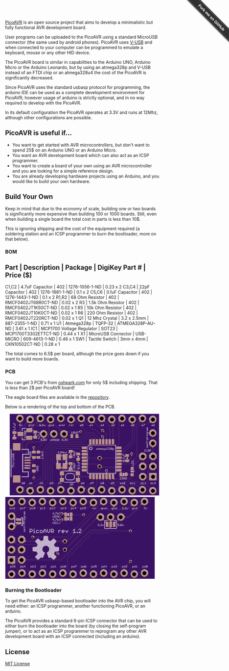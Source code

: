 [PicoAVR](http://acornejo.github.io/picoAVR) is an open source project
that aims to develop a minimalistic but fully functional AVR development
board.

User programs can be uploaded to the PicoAVR using a standard MicroUSB
connector (the same used by android phones). PicoAVR uses
[V-USB](http://www.obdev.at/products/vusb/index.html) and when connected
to your computer can be programmed to
emulate a keyboard, mouse or any other HID device.

The PicoAVR board is similar in capabilities to the Arduino UNO, Arduino
Micro or the Arduino Leonardo, but by using an atmega328p and V-USB
instead of an FTDI chip or an atmega328u4 the cost of the PicoAVR is
significantly decreased.

Since PicoAVR uses the standard usbasp protocol for programming, the
arduino IDE can be used as a complete development environment for
PicoAVR; however usage of arduino is strictly optional, and in no way
required to develop with the PicoAVR.

In its default configuration the PicoAVR operates at 3.3V and runs at
12Mhz, although other configurations are possible.


## PicoAVR is useful if...

* You want to get started with AVR microcontrollers, but don't want to
spend 25$ on an Arduino UNO or an Arduino Micro.
* You want an AVR development board which can also act as an ICSP
programmer.
* You want to create a board of your own using an AVR microcontroller
and you are looking for a simple reference design.
* You are already developing hardware projects using an Arduino, and you
would like to build your own hardware.

## Build Your Own

Keep in mind that due to the economy of scale, building one or two
boards is significantly more expensive than building 100 or 1000 boards.
Still, even when building a single board the total cost in parts is less
than 10$.

This is ignoring shipping and the cost of the equipment required
(a soldering station and an ICSP programmer to burn the
 bootloader, more on that below).

### BOM

Part | Description | Package | DigiKey Part # | Price ($)
-----------------------------------------------------
C1,C2 | 4.7uF Capacitor           | 402          | 1276-1056-1-ND | 0.23 x 2
C3,C4 | 22pF  Capacitor           | 402          | 1276-1681-1-ND | 0.1 x 2
C5,C6 | 0.1uF Capacitor           | 402          | 1276-1443-1-ND | 0.1 x 2
R1,R2 | 68 Ohm Resistor           | 402          | RMCF0402JT68R0CT-ND | 0.02 x 2
R3    | 1.5k Ohm Resistor         | 402          | RMCF0402JT1K50CT-ND | 0.02 x 1 
R5    | 10k Ohm Resistor          | 402          | RMCF0402JT10K0CT-ND | 0.02 x 1
R6    | 220 Ohm Resistor          | 402          | RMCF0402JT220RCT-ND | 0.02 x 1
Q1    | 12 Mhz Crystal            | 3.2 x 2.5mm  | 887-2355-1-ND | 0.71 x 1
U1    | Atmega328p                | TQFP-32      | ATMEGA328P-AU-ND | 3.61 x 1
IC1   | MCP1700 Voltage Regulator | SOT23        | MCP1700T3302ETTCT-ND | 0.44 x 1
X1    | MicroUSB Connector        | USB-MICRO    | 609-4613-1-ND | 0.46 x 1
SW1   | Tactile Switch            | 3mm x 4mm    | CKN10502CT-ND | 0.28 x 1

The total comes to 6.5$ per board, although the price goes down if you
want to build more boards.

### PCB

You can get 3 PCB's from [oshpark.com](http://oshpark.com) for only 5$
including shipping. That is less than 2$ per PicoAVR board!

The eagle board files are available in the
[repository](https://github.com/acornejo/picoAVR/tree/master/hardware).

Below is a rendering of the top and bottom of the PCB.

![TopBoard](images/board_top_render.png "Top View PCB")
![BottomBoard](images/board_bottom_render.png "Bottom View PCB")

### Burning the Bootloader
To get the PicoAVR usbasp-based bootloader into the AVR chip, you will
need either: an ICSP programmer, another functioning PicoAVR, or an
arduino.

The PicoAVR provides a standard 6-pin
ICSP connector that can be used to either burn the bootloader into the
board (by closing the self-program jumper), or to act as an ICSP
programmer to reprogram any other AVR development board with an ICSP
connected (including an arduino).

## License

[MIT License](http://opensource.org/licenses/MIT)

<div class="github-fork-ribbon-wrapper right fixed" style="width: 150px;height: 150px;position: fixed;overflow: hidden;top: 0;z-index: 9999;pointer-events: none;right: 0;"><div class="github-fork-ribbon" style="position: absolute;padding: 2px 0;background-color: #333;background-image: linear-gradient(to bottom, rgba(0, 0, 0, 0), rgba(0, 0, 0, 0.15));-webkit-box-shadow: 0 2px 3px 0 rgba(0, 0, 0, 0.5);-moz-box-shadow: 0 2px 3px 0 rgba(0, 0, 0, 0.5);box-shadow: 0 2px 3px 0 rgba(0, 0, 0, 0.5);z-index: 9999;pointer-events: auto;top: 42px;right: -43px;-webkit-transform: rotate(45deg);-moz-transform: rotate(45deg);-ms-transform: rotate(45deg);-o-transform: rotate(45deg);transform: rotate(45deg);"><a href="https://github.com/acornejo/picoAVR" style="font: 700 13px &quot;Helvetica Neue&quot;, Helvetica, Arial, sans-serif;color: #fff;text-decoration: none;text-shadow: 0 -1px rgba(0, 0, 0, 0.5);text-align: center;width: 200px;line-height: 20px;display: inline-block;padding: 2px 0;border-width: 1px 0;border-style: dotted;border-color: rgba(255, 255, 255, 0.7);">Fork me on GitHub</a></div></div>
